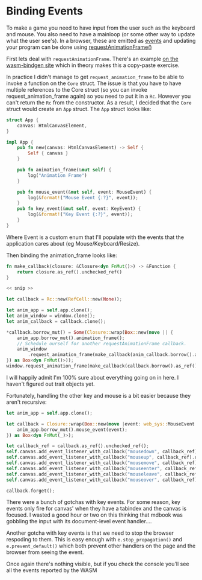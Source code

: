 # Binding Events

To make a game you need to have input from the user such as the keyboard and
mouse. You also need to have a mainloop (or some other way to update what the
user see's). In a browser, these are emitted as
[events](https://developer.mozilla.org/en-US/docs/Web/Events) and updating
your program can be done using
[requestAnimationFrame()](https://developer.mozilla.org/en-US/docs/Web/API/window/requestAnimationFrame)

First lets deal with `requestAnimationFrame`. There's an example [on the
wasm-bindgen site](https://rustwasm.github.io/wasm-bindgen/examples/request-animation-frame.html)
which in theory makes this a copy-paste exercise.

In practice I didn't manage to get `request_animation_frame` to be able to
invoke a function on the `Core` struct. The issue is that you have to have
multiple references to the Core struct (so you can invoke
request_animation_frame again) so you need to put it in a `Rc`. However you
can't return the `Rc` from the constructor. As a result, I decided that the
`Core` struct would create an `App` struct. The `App` struct looks like:

```rust
struct App {
    canvas: HtmlCanvasElement,
}

impl App {
    pub fn new(canvas: HtmlCanvasElement) -> Self {
        Self { canvas }
    }

    pub fn animation_frame(&mut self) {
        log("Animation Frame")
    }

    pub fn mouse_event(&mut self, event: MouseEvent) {
        log(&format!("Mouse Event {:?}", event));
    }
    pub fn key_event(&mut self, event: KeyEvent) {
        log(&format!("Key Event {:?}", event));
    }
}
```
Where Event is a custom enum that I'll populate with the events that the
application cares about (eg Mouse/Keyboard/Resize).

Then binding the animation_frame looks like:
```rust
fn make_callback(closure: &Closure<dyn FnMut()>) -> &Function {
    return closure.as_ref().unchecked_ref()
}

<< snip >>

let callback = Rc::new(RefCell::new(None));

let anim_app = self.app.clone();
let anim_window = window.clone();
let anim_callback = callback.clone();

*callback.borrow_mut() = Some(Closure::wrap(Box::new(move || {
    anim_app.borrow_mut().animation_frame();
    // Schedule ourself for another requestAnimationFrame callback.
    anim_window
        .request_animation_frame(make_callback(anim_callback.borrow().as_ref().unwrap()));
}) as Box<dyn FnMut()>));
window.request_animation_frame(make_callback(callback.borrow().as_ref().unwrap()));
```
I will happily admit I'm 100% sure about everything going on in here. I haven't
figured out trait objects yet.

Fortunately, handling the other key and mouse is a bit easier because they aren't recursive:
```rust
let anim_app = self.app.clone();

let callback = Closure::wrap(Box::new(move |event: web_sys::MouseEvent| {
    anim_app.borrow_mut().mouse_event(event);
}) as Box<dyn FnMut(_)>);

let callback_ref = callback.as_ref().unchecked_ref();
self.canvas.add_event_listener_with_callback("mousedown", callback_ref).unwrap();
self.canvas.add_event_listener_with_callback("mouseup", callback_ref).unwrap();
self.canvas.add_event_listener_with_callback("mousemove", callback_ref).unwrap();
self.canvas.add_event_listener_with_callback("mouseenter", callback_ref).unwrap();
self.canvas.add_event_listener_with_callback("mouseleave", callback_ref).unwrap();
self.canvas.add_event_listener_with_callback("mouseover", callback_ref).unwrap();

callback.forget();
```

There were a bunch of gotchas with key events. For some reason, key events only
fire for canvas' when they have a tabindex and the canvas is focused. I wasted
a good hour or two on this thinking that mdbook was gobbling the input with its
document-level event handler....

Another gotcha with key events is that we need to stop the browser respoding to
them. This is easy enough with `e.stop_propagation()` and `e.prevent_default()`
which both prevent other handlers on the page and the browser from seeing the
event.

<canvas id="binding_events"></canvas>

Once again there's nothing visible, but if you check the console you'll see all
the events reported by the WASM

